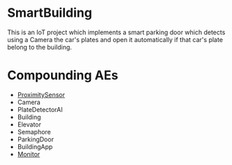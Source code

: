 # SmartBuilding

This is an IoT project which implements a smart parking door which detects using a Camera
the car's plates and open it automatically if that car's plate belong to the building.

# Compounding AEs

- [ProximitySensor](./proximitySensorAE/readme.md)  
- Camera
- PlateDetectorAI
- Building
- Elevator
- Semaphore
- ParkingDoor
- BuildingApp
- [Monitor](./MonitorAE/readme.md)
